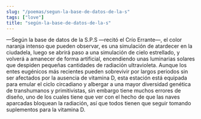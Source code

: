 ```yaml
---
slug: "/poemas/segun-la-base-de-datos-de-la-s"
tags: ["love"]
title: "según-la-base-de-datos-de-la-s"
---
```

—Según la base de datos de la S.P.S —recitó el Crío Errante—, el color naranja intenso que pueden observar, es una simulación de atardecer en la ciudadela, luego se abrirá paso a una simulación de cielo estrellado, y volverá a amanecer de forma artificial, encendiendo unas luminarias solares que despiden pequeñas cantidades de radiación ultravioleta. Aunque los entes eugénicos más recientes pueden sobrevivir por largos periodos sin ser afectados por la ausencia de vitamina D, esta estación está equipada para emular el ciclo circadiano y albergar a una mayor diversidad genética de transhumanos y primitivistas, sin embargo tiene muchos errores de diseño, uno de los cuales tiene que ver con el hecho de que las naves aparcadas bloquean la radiación, así que todos tienen que seguir tomando suplementos para la vitamina D.